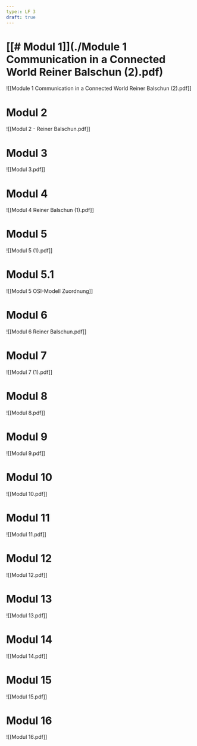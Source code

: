 ```yaml
---
type:: LF 3
draft: true
---
```



# [[# Modul 1]](./Module 1 Communication in a Connected World Reiner Balschun (2).pdf) 

![[Module 1 Communication in a Connected World Reiner Balschun (2).pdf]]
# Modul 2

![[Modul 2 - Reiner Balschun.pdf]]

# Modul 3

![[Modul 3.pdf]]
# Modul 4

![[Modul 4 Reiner Balschun (1).pdf]]
# Modul 5

![[Modul 5 (1).pdf]]

# Modul 5.1
![[Modul 5 OSI-Modell Zuordnung]]
# Modul 6

![[Modul 6 Reiner Balschun.pdf]]
# Modul 7

![[Modul 7 (1).pdf]]
# Modul 8

![[Modul 8.pdf]]
# Modul 9

![[Modul 9.pdf]]



# Modul 10

![[Modul 10.pdf]]

# Modul 11

![[Modul 11.pdf]]

# Modul 12

![[Modul 12.pdf]]

# Modul 13

![[Modul 13.pdf]]

# Modul 14

![[Modul 14.pdf]]

# Modul 15

![[Modul 15.pdf]]

# Modul 16

![[Modul 16.pdf]]
